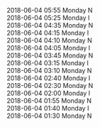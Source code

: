 2018-06-04 05:55 Monday  N  
2018-06-04 05:25 Monday  I  
2018-06-04 04:35 Monday  N  
2018-06-04 04:15 Monday  I  
2018-06-04 04:10 Monday  N  
2018-06-04 04:05 Monday  I  
2018-06-04 03:45 Monday  N  
2018-06-04 03:15 Monday  I  
2018-06-04 03:10 Monday  N  
2018-06-04 02:40 Monday  I  
2018-06-04 02:30 Monday  N  
2018-06-04 02:00 Monday  I  
2018-06-04 01:55 Monday  N  
2018-06-04 01:40 Monday  I  
2018-06-04 01:30 Monday  N  

